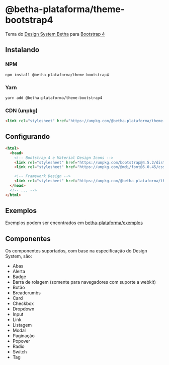 # @betha-plataforma/theme-bootstrap4

Tema do [Design System Betha](https://design.plataforma.betha.cloud/) para [Bootstrap 4](https://getbootstrap.com/docs/4.5/)

## Instalando

### NPM

```shell
npm install @betha-plataforma/theme-bootstrap4
```

### Yarn

```shell
yarn add @betha-plataforma/theme-bootstrap4
```

### CDN (unpkg)

```html
<link rel="stylesheet" href="https://unpkg.com/@betha-plataforma/theme-bootstrap4">
```

## Configurando

```html
<html>
  <head>
    <!-- Bootstrap 4 e Material Design Icons -->
    <link rel="stylesheet" href="https://unpkg.com/bootstrap@4.5.2/dist/css/bootstrap.min.css">
    <link rel="stylesheet" href="https://unpkg.com/@mdi/font@5.0.45/css/materialdesignicons.min.css">

    <!-- Framework Design -->
    <link rel="stylesheet" href="https://unpkg.com/@betha-plataforma/theme-bootstrap4">
  </head>
  <!-- ... -->
</html>
```

## Exemplos

Exemplos podem ser encontrados em [betha-plataforma/exemplos](https://github.com/betha-plataforma/exemplos)

## Componentes

Os componentes suportados, com base na especificação do Design System, são:

* Abas
* Alerta
* Badge
* Barra de rolagem (somente para navegadores com suporte a webkit)
* Botão
* Breadcrumbs
* Card
* Checkbox
* Dropdown
* Input
* Link
* Listagem
* Modal
* Paginação
* Popover
* Radio
* Switch
* Tag
